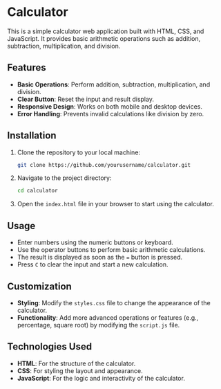 # Calculator

This is a simple calculator web application built with HTML, CSS, and JavaScript. It provides basic arithmetic operations such as addition, subtraction, multiplication, and division.

## Features

- **Basic Operations**: Perform addition, subtraction, multiplication, and division.
- **Clear Button**: Reset the input and result display.
- **Responsive Design**: Works on both mobile and desktop devices.
- **Error Handling**: Prevents invalid calculations like division by zero.

## Installation

1. Clone the repository to your local machine:

    ```bash
    git clone https://github.com/yourusername/calculator.git
    ```

2. Navigate to the project directory:

    ```bash
    cd calculator
    ```

3. Open the `index.html` file in your browser to start using the calculator.

## Usage

- Enter numbers using the numeric buttons or keyboard.
- Use the operator buttons to perform basic arithmetic calculations.
- The result is displayed as soon as the `=` button is pressed.
- Press `C` to clear the input and start a new calculation.

## Customization

- **Styling**: Modify the `styles.css` file to change the appearance of the calculator.
- **Functionality**: Add more advanced operations or features (e.g., percentage, square root) by modifying the `script.js` file.


## Technologies Used

- **HTML**: For the structure of the calculator.
- **CSS**: For styling the layout and appearance.
- **JavaScript**: For the logic and interactivity of the calculator.


